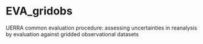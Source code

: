 # EVA_gridobs
UERRA common evaluation procedure: assessing uncertainties in reanalysis by evaluation against gridded observational datasets
